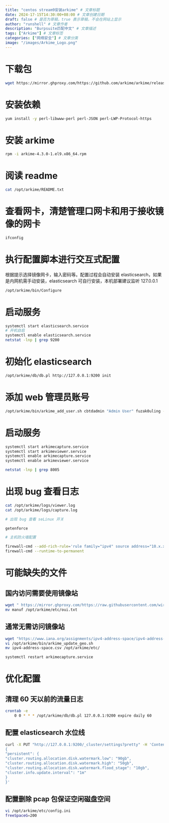```yaml
---
title: "centos stream9安装arkime" # 文章标题
date: 2024-17-15T14:30:00+08:00 # 文章创建日期
draft: false # 是否为草稿，true 表示草稿，不会在网站上显示
author: "runshell" # 文章作者
description: "Burpsuite匹配中文" # 文章描述
tags: ["Arkime"] # 文章标签
categories: ["网络安全"] # 文章分类
image: "/images/Arkime_Logo.png"
---
```


# 下载包

```bash
wget https://mirror.ghproxy.com/https://github.com/arkime/arkime/releases/download/v4.3.0/arkime-4.3.0-1.el9.x86_64.rpm
```

# 安装依赖

```bash
yum install -y perl-libwww-perl perl-JSON perl-LWP-Protocol-https
```

# 安装 arkime

```bash
rpm -i arkime-4.3.0-1.el9.x86_64.rpm
```

# 阅读 readme

```bash
cat /opt/arkime/README.txt
```

# 查看网卡，清楚管理口网卡和用于接收镜像的网卡

```bash
ifconfig
```

# 执行配置脚本进行交互式配置

根据提示选择镜像网卡，输入密码等。配置过程会自动安装 elasticsearch，如果是内网机需手动安装，elasticsearch 可自行安装，本机部署建议监听 127.0.0.1

```bash
/opt/arkime/bin/Configure
```

# 启动服务

```bash
systemctl start elasticsearch.service
# 开机自启
systemctl enable elasticsearch.service
netstat -lnp | grep 9200
```

# 初始化 elasticsearch

```bash
/opt/arkime/db/db.pl http://127.0.0.1:9200 init
```

# 添加 web 管理员账号

```bash
/opt/arkime/bin/arkime_add_user.sh cbtdadmin "Admin User" fuzak0uling --admin
```

# 启动服务

```bash
systemctl start arkimecapture.service
systemctl start arkimeviewer.service
systemctl enable arkimecapture.service
systemctl enable arkimeviewer.service

netstat -lnp | grep 8005
```

# 出现 bug 查看日志

```bash
cat /opt/arkime/logs/viewer.log
cat /opt/arkime/logs/capture.log

# 出现 bug 查看 seLinux 开关

getenforce

# 主机防火墙配置

firewall-cmd --add-rich-rule='rule family="ipv4" source address="10.x.x.x" port port=8005 protocol="tcp" accept'
firewall-cmd --runtime-to-permanent
```

# 可能缺失的文件

## 国内访问需要使用镜像站

```bash
wget " https://mirror.ghproxy.com/https://raw.githubusercontent.com/wireshark/wireshark/master/manuf"
mv manuf /opt/arkime/etc/oui.txt
```

## 通常无需访问镜像站

```bash
wget "https://www.iana.org/assignments/ipv4-address-space/ipv4-address-space.csv"
vi /opt/arkime/bin/arkime_update_geo.sh
mv ipv4-address-space.csv /opt/arkime/etc/

systemctl restart arkimecapture.service
```

# 优化配置

## 清理 60 天以前的流量日志

```bash
crontab -e
    0 0 * * * /opt/arkime/db/db.pl 127.0.0.1:9200 expire daily 60
```

## 配置 elasticsearch 水位线

```bash
curl -X PUT "http://127.0.0.1:9200/_cluster/settings?pretty" -H 'Content-Type: application/json' -d'
{
"persistent": {
"cluster.routing.allocation.disk.watermark.low": "90gb",
"cluster.routing.allocation.disk.watermark.high": "50gb",
"cluster.routing.allocation.disk.watermark.flood_stage": "10gb",
"cluster.info.update.interval": "1m"
}
}'
```

## 配置删除 pcap 包保证空闲磁盘空间

```bash
vi /opt/arkime/etc/config.ini
freeSpaceG=200
```
